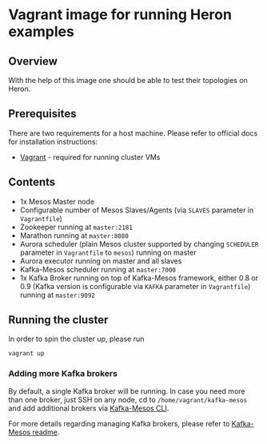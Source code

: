 # Vagrant image for running Heron examples

## Overview

With the help of this image one should be able to test their topologies on Heron.

## Prerequisites

There are two requirements for a host machine. Please refer to official docs for installation instructions:

- [Vagrant](http://vagrantup.com) - required for running cluster VMs

## Contents

- 1x Mesos Master node
- Configurable number of Mesos Slaves/Agents (via `SLAVES` parameter in `Vagrantfile`)
- Zookeeper running at `master:2181`
- Marathon running at `master:8080`
- Aurora scheduler (plain Mesos cluster supported by changing `SCHEDULER` parameter in `Vagrantfile` to `mesos`) running on master
- Aurora executor running on master and all slaves
- Kafka-Mesos scheduler running at `master:7000`
- 1x Kafka Broker running on top of Kafka-Mesos framework, either 0.8 or 0.9 (Kafka version is configurable via `KAFKA` parameter in `Vagrantfile`) running at `master:9092`

## Running the cluster

In order to spin the cluster up, please run

```
vagrant up
```

### Adding more Kafka brokers

By default, a single Kafka broker will be running. In case you need more than one broker, just SSH on any node, cd to `/home/vagrant/kafka-mesos` and add additional brokers via [Kafka-Mesos CLI](https://github.com/mesos/kafka#navigating-the-cli).

For more details regarding managing Kafka brokers, please refer to [Kafka-Mesos readme](https://github.com/mesos/kafka).